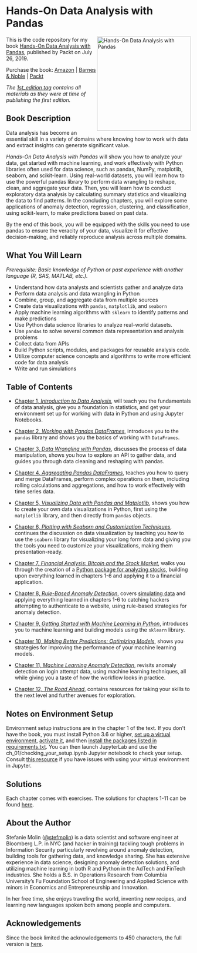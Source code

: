 # Hands-On Data Analysis with Pandas
<a href="https://www.packtpub.com/big-data-and-business-intelligence/hands-data-analysis-pandas">  <img src="https://www.packtpub.com/media/catalog/product/cache/e4d64343b1bc593f1c5348fe05efa4a6/9/7/9781789615326-original.png" alt="Hands-On Data Analysis with Pandas" height="256px" align="right"></a>

This is the code repository for my book [Hands-On Data Analysis with Pandas](https://www.packtpub.com/big-data-and-business-intelligence/hands-data-analysis-pandas), published by Packt on July 26, 2019.

Purchase the book: [Amazon](https://www.amazon.com/Hands-Data-Analysis-Pandas-visualization/dp/1789615321) | [Barnes & Noble](https://www.barnesandnoble.com/w/hands-on-data-analysis-with-pandas-stefanie-molin/1130823468) | [Packt](https://www.packtpub.com/big-data-and-business-intelligence/hands-data-analysis-pandas)

*The [1st_edition tag](https://github.com/stefmolin/Hands-On-Data-Analysis-with-Pandas/tree/1st_edition) contains all materials as they were at time of publishing the first edition.*

## Book Description
Data analysis has become an essential skill in a variety of domains where knowing how to work with data and extract insights can generate significant value.

*Hands-On Data Analysis with Pandas* will show you how to analyze your data, get started with machine learning, and work effectively with Python libraries often used for data science, such as pandas, NumPy, matplotlib, seaborn, and scikit-learn. Using real-world datasets, you will learn how to use the powerful pandas library to perform data wrangling to reshape, clean, and aggregate your data. Then, you will learn how to conduct exploratory data analysis by calculating summary statistics and visualizing the data to find patterns. In the concluding chapters, you will explore some applications of anomaly detection, regression, clustering, and classification, using scikit-learn, to make predictions based on past data.

By the end of this book, you will be equipped with the skills you need to use pandas to ensure the veracity of your data, visualize it for effective decision-making, and reliably reproduce analysis across multiple domains.

## What You Will Learn
*Prerequisite: Basic knowledge of Python or past experience with another language (R, SAS, MATLAB, etc.).*
- Understand how data analysts and scientists gather and analyze data
- Perform data analysis and data wrangling in Python
- Combine, group, and aggregate data from multiple sources
- Create data visualizations with `pandas`, `matplotlib`, and `seaborn`
- Apply machine learning algorithms with `sklearn` to identify patterns and make predictions
- Use Python data science libraries to analyze real-world datasets.
- Use `pandas` to solve several common data representation and analysis problems
- Collect data from APIs
- Build Python scripts, modules, and packages for reusable analysis code.
- Utilize computer science concepts and algorithms to write more efficient code for data analysis
- Write and run simulations

## Table of Contents
- [Chapter 1, *Introduction to Data Analysis*](https://github.com/stefmolin/Hands-On-Data-Analysis-with-Pandas/tree/master/ch_01), will teach you the fundamentals of data analysis, give you a foundation in statistics, and get your environment set up for working with data in Python and using Jupyter Notebooks.

- [Chapter 2, *Working with Pandas DataFrames*](https://github.com/stefmolin/Hands-On-Data-Analysis-with-Pandas/tree/master/ch_02), introduces you to the `pandas` library and shows you the basics of working with `DataFrames`.

- [Chapter 3, *Data Wrangling with Pandas*](https://github.com/stefmolin/Hands-On-Data-Analysis-with-Pandas/tree/master/ch_03), discusses the process of data manipulation, shows you how to explore an API to gather data, and guides you through data cleaning and reshaping with pandas.

- [Chapter 4, *Aggregating Pandas DataFrames*](https://github.com/stefmolin/Hands-On-Data-Analysis-with-Pandas/tree/master/ch_04), teaches you how to query and merge DataFrames, perform complex operations on them, including rolling calculations and aggregations, and how to work effectively with time series data.

- [Chapter 5, *Visualizing Data with Pandas and Matplotlib*](https://github.com/stefmolin/Hands-On-Data-Analysis-with-Pandas/tree/master/ch_05), shows you how to create your own data visualizations in Python, first using the `matplotlib` library, and then directly from `pandas` objects.

- [Chapter 6, *Plotting with Seaborn and Customization Techniques*](https://github.com/stefmolin/Hands-On-Data-Analysis-with-Pandas/tree/master/ch_06), continues the discussion on data visualization by teaching you how to use the `seaborn` library for visualizing your long form data and giving you the tools you need to customize your visualizations, making them presentation-ready.

- [Chapter 7, *Financial Analysis: Bitcoin and the Stock Market*](https://github.com/stefmolin/Hands-On-Data-Analysis-with-Pandas/tree/master/ch_07), walks you through the creation of a [Python package for analyzing stocks](https://github.com/stefmolin/stock-analysis), building upon everything learned in chapters 1-6 and applying it to a financial application.

- [Chapter 8, *Rule-Based Anomaly Detection*](https://github.com/stefmolin/Hands-On-Data-Analysis-with-Pandas/tree/master/ch_08), covers [simulating data](https://github.com/stefmolin/login-attempt-simulator) and applying everything learned in chapters 1-6 to catching hackers attempting to authenticate to a website, using rule-based strategies for anomaly detection.

- [Chapter 9, *Getting Started with Machine Learning in Python*](https://github.com/stefmolin/Hands-On-Data-Analysis-with-Pandas/tree/master/ch_09), introduces you to machine learning and building models using the `sklearn` library.

- [Chapter 10, *Making Better Predictions: Optimizing Models*](https://github.com/stefmolin/Hands-On-Data-Analysis-with-Pandas/tree/master/ch_10), shows you strategies for improving the performance of your machine learning models.

- [Chapter 11, *Machine Learning Anomaly Detection*](https://github.com/stefmolin/Hands-On-Data-Analysis-with-Pandas/tree/master/ch_11), revisits anomaly detection on login attempt data, using machine learning techniques, all while giving you a taste of how the workflow looks in practice.

- [Chapter 12, *The Road Ahead*](https://github.com/stefmolin/Hands-On-Data-Analysis-with-Pandas/tree/master/ch_12), contains resources for taking your skills to the next level and further avenues for exploration.

## Notes on Environment Setup
Environment setup instructions are in the chapter 1 of the text. If you don't have the book, you must install Python 3.6 or higher, [set up a virtual environment](https://packaging.python.org/guides/installing-using-pip-and-virtual-environments/#creating-a-virtual-environment), [activate it](https://packaging.python.org/guides/installing-using-pip-and-virtual-environments/#activating-a-virtual-environment), and then [install the packages listed in requirements.txt](https://packaging.python.org/guides/installing-using-pip-and-virtual-environments/#using-requirements-files). You can then launch JupyterLab and use the ch_01/checking_your_setup.ipynb Jupyter notebook to check your setup. Consult [this resource](https://anbasile.github.io/programming/2017/06/25/jupyter-venv/) if you have issues with using your virtual environment in Jupyter.

## Solutions
Each chapter comes with exercises. The solutions for chapters 1-11 can be found [here](https://github.com/stefmolin/Hands-On-Data-Analysis-with-Pandas/tree/master/solutions).

## About the Author
Stefanie Molin ([@stefmolin](https://github.com/stefmolin)) is a data scientist and software engineer at Bloomberg L.P. in NYC (and hacker in training) tackling tough problems in Information Security particularly revolving around anomaly detection, building tools for gathering data, and knowledge sharing. She has extensive experience in data science, designing anomaly detection solutions, and utilizing machine learning in both R and Python in the AdTech and FinTech industries. She holds a B.S. in Operations Research from Columbia University’s Fu Foundation School of Engineering and Applied Science with minors in Economics and Entrepreneurship and Innovation.

In her free time, she enjoys traveling the world, inventing new recipes, and learning new languages spoken both among people and computers.

## Acknowledgements
Since the book limited the acknowledgements to 450 characters, the full version is [here](https://github.com/stefmolin/Hands-On-Data-Analysis-with-Pandas/blob/master/acknowledgements.md).
